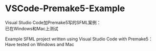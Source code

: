 # VSCode-Premake5-Example

Visual Studio Code加Premake5写的SFML案例：  
    已在Windows和Mac上测试

Example SFML project written using Visual Studio Code with Premake5：  
  Have tested on Windows and Mac
